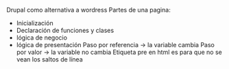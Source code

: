 Drupal como alternativa a wordress
Partes de una pagina:
- Inicialización
- Declaración de funciones y clases
- lógica de negocio
- lógica de presentación
Paso por referencia -> la variable cambia
Paso por valor -> la variable no cambia
Etiqueta pre en html es para que no se vean los saltos de línea